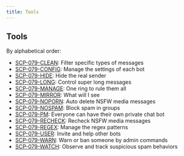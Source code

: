 ```yaml
---
title: Tools
---
```


## Tools

By alphabetical order:

- [SCP-079-CLEAN](/clean/): 
Filter specific types of messages
- [SCP-079-CONFIG](/config/): 
Manage the settings of each bot
- [SCP-079-HIDE](/hide/): 
Hide the real sender
- [SCP-079-LONG](/long/): 
Control super long messages
- [SCP-079-MANAGE](/manage/): 
One ring to rule them all
- [SCP-079-MIRROR](/mirror/):
What will I see
- [SCP-079-NOPORN](/noporn/): 
Auto delete NSFW media messages
- [SCP-079-NOSPAM](/nospam/):
Block spam in groups
- [SCP-079-PM](/pm/): 
Everyone can have their own private chat bot
- [SCP-079-RECHECK](/recheck/): 
Recheck NSFW media messages
- [SCP-079-REGEX](/regex/): 
Manage the regex patterns
- [SCP-079-USER](/user/): 
Invite and help other bots
- [SCP-079-WARN](/warn/): 
Warn or ban someone by admin commands
- [SCP-079-WATCH](/watch/):
Observe and track suspicious spam behaviors

<audio src="/audio/page/tools.ogg" autoplay></audio>
<audio id="dooropen079" src="/audio/door/dooropen079.ogg"/>
